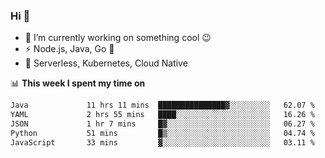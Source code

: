 ### Hi 👋

<!--
**nodejh/nodejh** is a ✨ _special_ ✨ repository because its `README.md` (this file) appears on your GitHub profile.

Here are some ideas to get you started:

- 🔭 I’m currently working on ...
- 🌱 I’m currently learning ...
- 👯 I’m looking to collaborate on ...
- 🤔 I’m looking for help with ...
- 💬 Ask me about ...
- 📫 How to reach me: ...
- 😄 Pronouns: ...
- ⚡ Fun fact: ...
-->

- 🔭 I’m currently working on something cool :wink:
- ⚡ Node.js, Java, Go :thought_balloon:
- 🤖 Serverless, Kubernetes, Cloud Native

📊 **This week I spent my time on**

<!--START_SECTION:waka-->

```txt
Java             11 hrs 11 mins  ███████████████▓░░░░░░░░░   62.07 %
YAML             2 hrs 55 mins   ████░░░░░░░░░░░░░░░░░░░░░   16.26 %
JSON             1 hr 7 mins     █▓░░░░░░░░░░░░░░░░░░░░░░░   06.27 %
Python           51 mins         █▒░░░░░░░░░░░░░░░░░░░░░░░   04.74 %
JavaScript       33 mins         ▓░░░░░░░░░░░░░░░░░░░░░░░░   03.11 %
```

<!--END_SECTION:waka-->


<!--
:traffic_light: **Visitors**

![visitors](https://visitor-badge.glitch.me/badge?page_id=nodejh.nodejh)
-->
